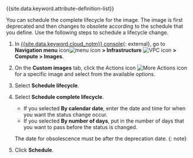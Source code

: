
{{site.data.keyword.attribute-definition-list}}

You can schedule the complete lifecycle for the image. The image is first deprecated and then changes to obsolete according to the schedule that you define. Use the following steps to schedule a lifecycle change.

1. In [{{site.data.keyword.cloud_notm}} console](/login){: external}, go to **Navigation menu** icon![menu icon](../icons/icon_hamburger.svg) **> Infrastructure** ![VPC icon](../../icons/vpc.svg) **> Compute > Images**.
1. On the **Custom images** tab, click the Actions icon ![More Actions icon](../icons/action-menu-icon.svg) for a specific image and select from the available options.
1. Select **Schedule lifecycle**.
1. Select **Schedule complete lifecycle**.
   - If you selected **By calendar date**, enter the date and time for when you want the status change occur.
   - If you selected **By number of days**, put in the number of days that you want to pass before the status is changed.

   The date for obsolescence must be after the deprecation date.
   {: note}

1. Click **Schedule**.
